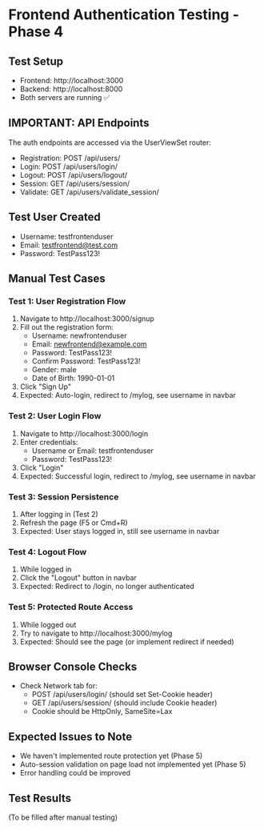 # Frontend Authentication Testing - Phase 4

## Test Setup
- Frontend: http://localhost:3000
- Backend: http://localhost:8000
- Both servers are running ✅

## IMPORTANT: API Endpoints
The auth endpoints are accessed via the UserViewSet router:
- Registration: POST /api/users/
- Login: POST /api/users/login/
- Logout: POST /api/users/logout/
- Session: GET /api/users/session/
- Validate: GET /api/users/validate_session/

## Test User Created
- Username: testfrontenduser
- Email: testfrontend@test.com
- Password: TestPass123!

## Manual Test Cases

### Test 1: User Registration Flow
1. Navigate to http://localhost:3000/signup
2. Fill out the registration form:
   - Username: newfrontenduser
   - Email: newfrontend@example.com
   - Password: TestPass123!
   - Confirm Password: TestPass123!
   - Gender: male
   - Date of Birth: 1990-01-01
3. Click "Sign Up"
4. Expected: Auto-login, redirect to /mylog, see username in navbar

### Test 2: User Login Flow
1. Navigate to http://localhost:3000/login
2. Enter credentials:
   - Username or Email: testfrontenduser
   - Password: TestPass123!
3. Click "Login"
4. Expected: Successful login, redirect to /mylog, see username in navbar

### Test 3: Session Persistence
1. After logging in (Test 2)
2. Refresh the page (F5 or Cmd+R)
3. Expected: User stays logged in, still see username in navbar

### Test 4: Logout Flow
1. While logged in
2. Click the "Logout" button in navbar
3. Expected: Redirect to /login, no longer authenticated

### Test 5: Protected Route Access
1. While logged out
2. Try to navigate to http://localhost:3000/mylog
3. Expected: Should see the page (or implement redirect if needed)

## Browser Console Checks
- Check Network tab for:
  - POST /api/users/login/ (should set Set-Cookie header)
  - GET /api/users/session/ (should include Cookie header)
  - Cookie should be HttpOnly, SameSite=Lax
  
## Expected Issues to Note
- We haven't implemented route protection yet (Phase 5)
- Auto-session validation on page load not implemented yet (Phase 5)
- Error handling could be improved

## Test Results
(To be filled after manual testing)
